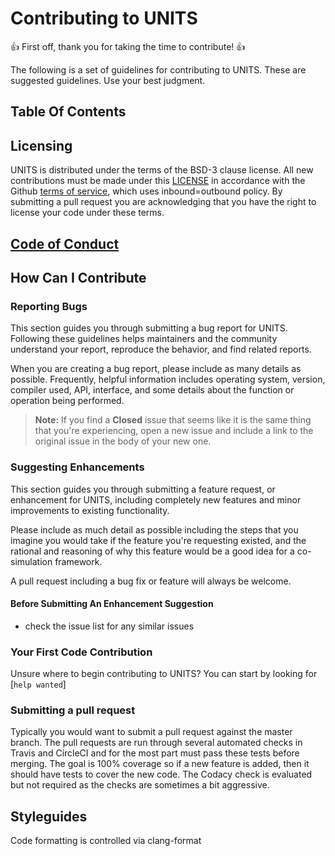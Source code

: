 # Contributing to UNITS

:+1: First off, thank you for taking the time to contribute! :+1:

The following is a set of guidelines for contributing to UNITS. These are suggested guidelines. Use your best judgment.

## Table Of Contents

## Licensing
UNITS is distributed under the terms of the BSD-3 clause license. All new
contributions must be made under this [LICENSE](LICENSE) in accordance with the Github [terms of service](https://help.github.com/en/articles/github-terms-of-service#6-contributions-under-repository-license), which uses inbound=outbound policy.  By submitting a pull request you are acknowledging that you have the right to license your code under these terms.

## [Code of Conduct](.github/CODE_OF_CONDUCT.md)

## How Can I Contribute

### Reporting Bugs

This section guides you through submitting a bug report for UNITS. Following these guidelines helps maintainers and the community understand your report, reproduce the behavior, and find related reports.

When you are creating a bug report, please include as many details as possible.  Frequently, helpful information includes operating system, version, compiler used, API, interface, and some details about the function or operation being performed.

> **Note:** If you find a **Closed** issue that seems like it is the same thing that you're experiencing, open a new issue and include a link to the original issue in the body of your new one.

### Suggesting Enhancements

This section guides you through submitting a feature request, or enhancement for UNITS, including completely new features and minor improvements to existing functionality.

 Please include as much detail as possible including the steps that you imagine you would take if the feature you're requesting existed, and the rational and reasoning of why this feature would be a good idea for a co-simulation framework.

 A pull request including a bug fix or feature will always be welcome.

#### Before Submitting An Enhancement Suggestion

-   check the issue list for any similar issues

### Your First Code Contribution

Unsure where to begin contributing to UNITS? You can start by looking for \[`help wanted`\]

### Submitting a pull request
Typically you would want to submit a pull request against the master branch.   The pull requests are run through several automated checks in Travis and CircleCI and for the most part must pass these tests before merging. The goal is 100% coverage so if a new feature is added, then it should have tests to cover the new code.   The Codacy check is evaluated but not required as the checks are sometimes a bit aggressive.

## Styleguides
Code formatting is controlled via clang-format
